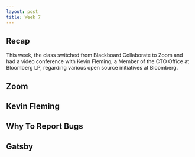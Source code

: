 ```yaml
---
layout: post
title: Week 7
---
```

## Recap

This week, the class switched from Blackboard Collaborate to Zoom and had a video conference with Kevin Fleming, a  Member of the CTO Office at Bloomberg LP, regarding various open source initiatives at Bloomberg.
## Zoom
## Kevin Fleming 
## Why To Report Bugs
## Gatsby
